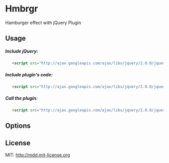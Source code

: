 # Hmbrgr

Hamburger effect with jQuery Plugin

## Usage

##### Include jQuery:

 ```html
    <script src="http://ajax.googleapis.com/ajax/libs/jquery/2.0.0/jquery.min.js"></script>
 ```

##### Include plugin's code:

 ```html
    <script src="http://ajax.googleapis.com/ajax/libs/jquery/2.0.0/jquery.min.js"></script>
 ```

##### Call the plugin:

 ```html
    <script src="http://ajax.googleapis.com/ajax/libs/jquery/2.0.0/jquery.min.js"></script>
 ```


## Options


## License

MIT: http://mdd.mit-license.org
